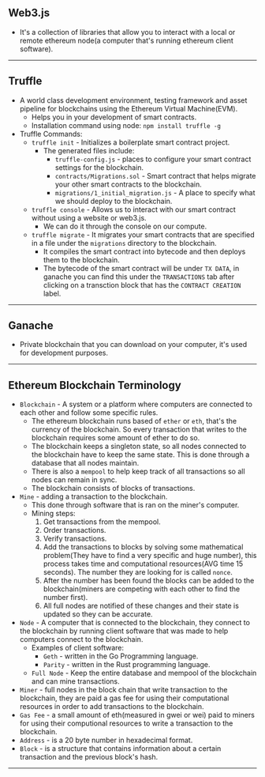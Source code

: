 ## Web3.js
- It's a collection of libraries that allow you to interact with a local or remote ethereum node(a computer that's running ethereum client software).
---

## Truffle
- A world class development environment, testing framework and asset pipeline for blockchains using the Ethereum Virtual Machine(EVM).
  - Helps you in your development of smart contracts.
  - Installation command using node: `npm install truffle -g`
- Truffle Commands:
  - `truffle init` - Initializes a boilerplate smart contract project.
    - The generated files include:
      - `truffle-config.js` - places to configure your smart contract settings for the blockchain.
      - `contracts/Migrations.sol` - Smart contract that helps migrate your other smart contracts to the blockchain. 
      - `migrations/1_initial_migration.js` - A place to specify what we should deploy to the blockchain.
  - `truffle console` - Allows us to interact with our smart contract without using a website or web3.js. 
    -  We can do it through the console on our compute.
   - `truffle migrate` - It migrates your smart contracts that are specified in a file under the `migrations` directory to the blockchain.
     - It compiles the smart contract into bytecode and then deploys them to the blockchain.
     - The bytecode of the smart contract will be under `TX DATA`, in ganache you can find this under the `TRANSACTIONS` tab after clicking on a transction block that has the `CONTRACT CREATION` label.
---

## Ganache
- Private blockchain that you can download on your computer, it's used for development purposes.
---

## Ethereum Blockchain Terminology
- `Blockchain` - A system or a platform where computers are connected to each other and follow some specific rules.
  - The ethereum blockchain runs based of  `ether` or `eth`, that's the currency of the blockchain. So every transaction that writes to the blockchain requires some amount of ether to do so.
  - The blockchain keeps a singleton state, so all nodes connected to the blockchain have to keep the same state. This is done through a database that all nodes maintain.
  - There is also a `mempool` to help keep track of all transactions so all nodes can remain in sync.
  - The blockchain consists of blocks of transactions.
- `Mine` - adding a transaction to the blockchain. 
  - This done through software that is ran on the miner's computer.
  - Mining steps:
    1. Get transactions from the mempool.
    2. Order transactions.
    3. Verify transactions.
    4. Add the transactions to blocks by solving some mathematical problem(They have to find a very specific and huge number), this process takes time and computational resources(AVG time 15 seconds). The number they are looking for is called `nonce`.
    5. After the number has been found the blocks can be added to the blockchain(miners are competing with each other to find the number first).
    6. All full nodes are notified of these changes and their state is updated so they can be accurate.
- `Node` - A computer that is connected to the blockchain, they connect to the blockchain by running client software that was made to help computers connect to the blockchain.
  - Examples of client software:
    - `Geth` - written in the Go Programming language.
    - `Parity` - written in the Rust programming language.
  - `Full Node` - Keep the entire database and mempool of the blockchain and can mine transactions.
- `Miner` - full nodes in the block chain that write transaction to the blockchain, they are paid a gas fee for using their computational resources in order to add transactions to the blockchain.
- `Gas Fee` - a small amount of eth(measured in gwei or wei) paid to miners for using their computional resources to write a transaction to the blockchain.
- `Address` - is a 20 byte number in hexadecimal format.
- `Block` - is a structure that contains information about a certain transaction and the previous block's hash.
---